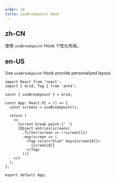 ```yaml
---
order: 10
title: useBreakpoint Hook
---
```


## zh-CN

使用 `useBreakpoint` Hook 个性化布局。

## en-US

Use `useBreakpoint` Hook provide personalized layout.

```tsx
import React from 'react';
import { Grid, Tag } from 'antd';

const { useBreakpoint } = Grid;

const App: React.FC = () => {
  const screens = useBreakpoint();

  return (
    <>
      Current break point:{' '}
      {Object.entries(screens)
        .filter(screen => !!screen[1])
        .map(screen => (
          <Tag color="blue" key={screen[0]}>
            {screen[0]}
          </Tag>
        ))}
    </>
  );
};

export default App;
```
